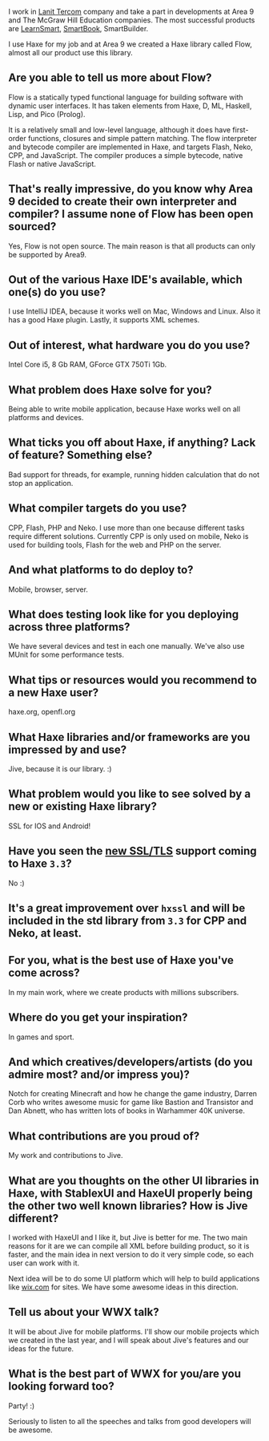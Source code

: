 [template]: ../../templates/interview.html
[author]: https://github.com/klmsmb "@klmsmb"
[date]: / "2016-05-26"
[modified]: / "2016-05-26"

I work in [Lanit Tercom](http://www.lanit-tercom.ru/en) company and take a part in developments at Area 9 and The McGraw Hill Education companies. The most successful products are [LearnSmart](https://www.mheducation.com/highered/platforms/learnsmart.html), [SmartBook](https://www.mheducation.com/highered/platforms/smartbook.html), SmartBuilder.

I use Haxe for my job and at Area 9 we created a Haxe library called Flow, almost all our product use this library.

## Are you able to tell us more about Flow?

Flow is a statically typed functional language for building software with dynamic user interfaces. It has taken elements from Haxe, D, ML, Haskell, Lisp, and Pico (Prolog).

It is a relatively small and low-level language, although it does have first-order functions, closures and simple pattern matching. The flow interpreter and bytecode compiler are implemented in Haxe, and targets Flash, Neko, CPP, and JavaScript. The compiler produces a simple bytecode, native Flash or native JavaScript.

## That's really impressive, do you know why Area 9 decided to create their own interpreter and compiler? I assume none of Flow has been open sourced? 

Yes, Flow is not open source. The main reason is that all products can only be supported by Area9.

## Out of the various Haxe IDE's available, which one(s) do you use?

I use IntelliJ IDEA, because it works well on Mac, Windows and Linux. Also it has a good Haxe plugin. Lastly, it supports XML schemes.

## Out of interest, what hardware you do you use?

Intel Core i5, 8 Gb RAM, GForce GTX 750Ti 1Gb.

## What problem does Haxe solve for you?

Being able to write mobile application, because Haxe works well on all platforms and devices.

## What ticks you off about Haxe, if anything? Lack of feature? Something else?
	
Bad support for threads, for example, running hidden calculation that do not stop an application.

## What compiler targets do you use?

CPP, Flash, PHP and Neko. I use more than one because different tasks require different solutions. Currently CPP is only used on mobile, Neko is used for building tools, Flash for the web and PHP on
the server.

## And what platforms to do deploy to?

Mobile, browser, server.

## What does testing look like for you deploying across three platforms?

We have several devices and test in each one manually. We've also use MUnit for some performance tests.
  
## What tips or resources would you recommend to a new Haxe user?

haxe.org, openfl.org

## What Haxe libraries and/or frameworks are you impressed by and use?

Jive, because it is our library. :)

## What problem would you like to see solved by a new or existing Haxe library?

SSL for IOS and Android!

## Have you seen the [new SSL/TLS](https://github.com/HaxeFoundation/haxe/pull/5014) support coming to Haxe `3.3`?

No :)

## It's a great improvement over `hxssl` and will be included in the std library from `3.3` for CPP and Neko, at least.

## For you, what is the best use of Haxe you've come across?

In my main work, where we create products with millions subscribers.

## Where do you get your inspiration?

In games and sport.

## And which creatives/developers/artists (do you admire most? and/or impress you)?

Notch for creating Minecraft and how he change the game industry, Darren Corb who writes awesome music for game like Bastion and Transistor and Dan Abnett, who has written lots of books in Warhammer 40K universe.

## What contributions are you proud of?

My work and contributions to Jive.

## What are you thoughts on the other UI libraries in Haxe, with StablexUI and HaxeUI properly being the other two well known libraries? How is Jive different?

I worked with HaxeUI and I like it, but Jive is better for me. The two main reasons for it are we can compile all XML before building product, so it is faster, and the main idea in next version to do it very simple code, so each user can work with it. 

Next idea will be to do some UI platform which will help to build applications like [wix.com](http://wix.com/) for sites. We have some awesome ideas in this direction.

## Tell us about your WWX talk?

It will be about Jive for mobile platforms. I'll show our mobile projects which we created in the last year, and I will speak about Jive's features and our ideas for the future.

## What is the best part of WWX for you/are you looking forward too?

Party! :) 

Seriously to listen to all the speeches and talks from good developers will be awesome.
